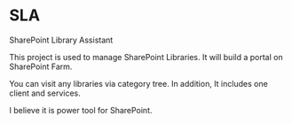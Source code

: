 SLA
===

SharePoint Library Assistant


This project is used to manage SharePoint Libraries. It will build a portal on SharePoint Farm.

You can visit any libraries via category tree. In addition, It includes one client and services.

I believe it is power tool for SharePoint.